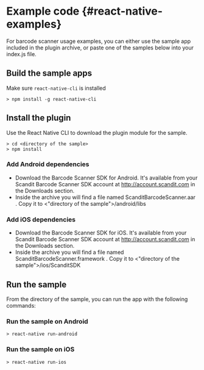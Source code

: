 Example code     {#react-native-examples}
===================================

For barcode scanner usage examples, you can either use the sample app included in the plugin archive, or paste one of the samples below into your index.js file.

## Build the sample apps

Make sure `react-native-cli` is installed

~~~~~~~~~~~~~~~~~~~~~~~~~~~~~~~~~~~~{.java}
> npm install -g react-native-cli
~~~~~~~~~~~~~~~~~~~~~~~~~~~~~~~~~~~~

## Install the plugin

Use the React Native CLI to download the plugin module for the sample.

~~~~~~~~~~~~~~~~~~~~~~~~~~~~~~~~~~~~{.java}
> cd <directory of the sample>
> npm install
~~~~~~~~~~~~~~~~~~~~~~~~~~~~~~~~~~~~

### Add Android dependencies

- Download the Barcode Scanner SDK for Android. It's available from your Scandit Barcode Scanner SDK account at http://account.scandit.com in the Downloads section.
- Inside the archive you will find a file named ScanditBarcodeScanner.aar . Copy it to <"directory of the sample">/android/libs

### Add iOS dependencies

- Download the Barcode Scanner SDK for iOS. It's available from your Scandit Barcode Scanner SDK account at http://account.scandit.com in the Downloads section.
- Inside the archive you will find a file named ScanditBarcodeScanner.framework . Copy it to <"directory of the sample">/ios/ScanditSDK

## Run the sample

From the directory of the sample, you can run the app with the following commands:

### Run the sample on Android

~~~~~~~~~~~~~~~~~~~~~~~~~~~~~~~~~~~~{.java}
> react-native run-android
~~~~~~~~~~~~~~~~~~~~~~~~~~~~~~~~~~~~

### Run the sample on iOS

~~~~~~~~~~~~~~~~~~~~~~~~~~~~~~~~~~~~{.java}
> react-native run-ios
~~~~~~~~~~~~~~~~~~~~~~~~~~~~~~~~~~~~
